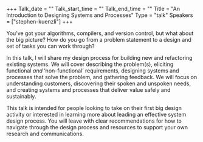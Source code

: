 +++
Talk_date = ""
Talk_start_time = ""
Talk_end_time = ""
Title = "An Introduction to Designing Systems and Processes"
Type = "talk"
Speakers = ["stephen-kuenzli"]
+++

You’ve got your algorithms, compilers, and version control, but what about the big picture? How do you go from a problem statement to a design and set of tasks you can work through?

In this talk, I will share my design process for building new and refactoring existing systems. We will cover describing the problem(s), eliciting functional _and_ ‘non-functional’ requirements, designing systems and processes that solve the problem, and gathering feedback. We will focus on understanding customers, discovering their spoken and unspoken needs, and creating systems and processes that deliver value safely and sustainably.

This talk is intended for people looking to take on their first big design activity or interested in learning more about leading an effective system design process. You will leave with clear recommendations for how to navigate through the design process and resources to support your own research and communications.
